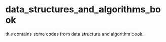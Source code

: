 # data_structures_and_algorithms_book
this contains some codes from data structure and algorithm book.
